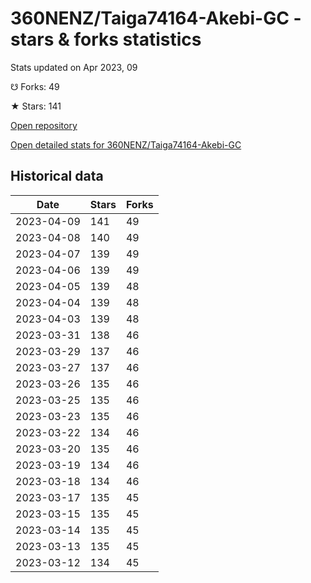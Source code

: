 # 360NENZ/Taiga74164-Akebi-GC - stars & forks statistics

Stats updated on Apr 2023, 09

☋ Forks: 49

★ Stars: 141

[Open repository](https://github.com/360NENZ/Taiga74164-Akebi-GC)

[Open detailed stats for 360NENZ/Taiga74164-Akebi-GC](https://reviewgithub.com/rep/360NENZ/Taiga74164-Akebi-GC)

## Historical data
| Date | Stars | Forks |
|------|-------|-------|
| 2023-04-09 | 141 | 49 | 
| 2023-04-08 | 140 | 49 | 
| 2023-04-07 | 139 | 49 | 
| 2023-04-06 | 139 | 49 | 
| 2023-04-05 | 139 | 48 | 
| 2023-04-04 | 139 | 48 | 
| 2023-04-03 | 139 | 48 | 
| 2023-03-31 | 138 | 46 | 
| 2023-03-29 | 137 | 46 | 
| 2023-03-27 | 137 | 46 | 
| 2023-03-26 | 135 | 46 | 
| 2023-03-25 | 135 | 46 | 
| 2023-03-23 | 135 | 46 | 
| 2023-03-22 | 134 | 46 | 
| 2023-03-20 | 135 | 46 | 
| 2023-03-19 | 134 | 46 | 
| 2023-03-18 | 134 | 46 | 
| 2023-03-17 | 135 | 45 | 
| 2023-03-15 | 135 | 45 | 
| 2023-03-14 | 135 | 45 | 
| 2023-03-13 | 135 | 45 | 
| 2023-03-12 | 134 | 45 | 

